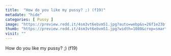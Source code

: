 ```yaml
---
title:  "How do you like my pussy? ;) (f19)"
metadate: "hide"
categories: [ Pussy ]
image: "https://preview.redd.it/4sm3vt6ebvm51.jpg?auto=webp&s=26f1e23bf37d21cdd24c8e9d92cb88596c5104da"
thumb: "https://preview.redd.it/4sm3vt6ebvm51.jpg?width=1080&crop=smart&auto=webp&s=b6002fd04dffb9597fdbea27c3cdfe40d2e227a8"
visit: ""
---
```

How do you like my pussy? ;) (f19)
